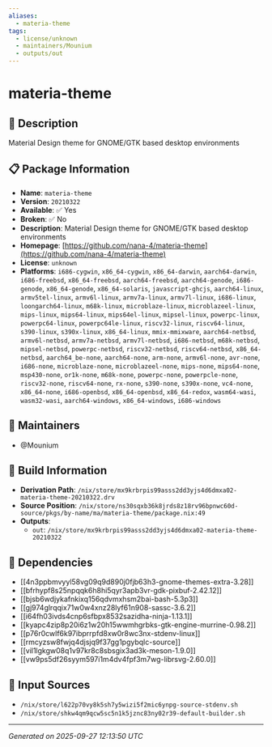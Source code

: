 ```yaml
---
aliases:
  - materia-theme
tags:
  - license/unknown
  - maintainers/Mounium
  - outputs/out
---
```


# materia-theme

## 📝 Description

Material Design theme for GNOME/GTK based desktop environments

## 📋 Package Information

- **Name**: `materia-theme`
- **Version**: `20210322`
- **Available**: ✅ Yes
- **Broken**: ✅ No
- **Description**: Material Design theme for GNOME/GTK based desktop environments
- **Homepage**: [https://github.com/nana-4/materia-theme](https://github.com/nana-4/materia-theme)
- **License**: `unknown`
- **Platforms**: `i686-cygwin`, `x86_64-cygwin`, `x86_64-darwin`, `aarch64-darwin`, `i686-freebsd`, `x86_64-freebsd`, `aarch64-freebsd`, `aarch64-genode`, `i686-genode`, `x86_64-genode`, `x86_64-solaris`, `javascript-ghcjs`, `aarch64-linux`, `armv5tel-linux`, `armv6l-linux`, `armv7a-linux`, `armv7l-linux`, `i686-linux`, `loongarch64-linux`, `m68k-linux`, `microblaze-linux`, `microblazeel-linux`, `mips-linux`, `mips64-linux`, `mips64el-linux`, `mipsel-linux`, `powerpc-linux`, `powerpc64-linux`, `powerpc64le-linux`, `riscv32-linux`, `riscv64-linux`, `s390-linux`, `s390x-linux`, `x86_64-linux`, `mmix-mmixware`, `aarch64-netbsd`, `armv6l-netbsd`, `armv7a-netbsd`, `armv7l-netbsd`, `i686-netbsd`, `m68k-netbsd`, `mipsel-netbsd`, `powerpc-netbsd`, `riscv32-netbsd`, `riscv64-netbsd`, `x86_64-netbsd`, `aarch64_be-none`, `aarch64-none`, `arm-none`, `armv6l-none`, `avr-none`, `i686-none`, `microblaze-none`, `microblazeel-none`, `mips-none`, `mips64-none`, `msp430-none`, `or1k-none`, `m68k-none`, `powerpc-none`, `powerpcle-none`, `riscv32-none`, `riscv64-none`, `rx-none`, `s390-none`, `s390x-none`, `vc4-none`, `x86_64-none`, `i686-openbsd`, `x86_64-openbsd`, `x86_64-redox`, `wasm64-wasi`, `wasm32-wasi`, `aarch64-windows`, `x86_64-windows`, `i686-windows`
## 👥 Maintainers

- @Mounium


## 🔧 Build Information

- **Derivation Path**: `/nix/store/mx9krbrpis99asss2dd3yjs4d6dmxa02-materia-theme-20210322.drv`
- **Source Position**: `/nix/store/ns30sqxb36k8jrds8z18rv96bpnwc60d-source/pkgs/by-name/ma/materia-theme/package.nix:49`
- **Outputs**:
  - `out`:  `/nix/store/mx9krbrpis99asss2dd3yjs4d6dmxa02-materia-theme-20210322`

## 🔗 Dependencies

- [[4n3ppbmvyyl58vg09q9d890j0fjb63h3-gnome-themes-extra-3.28]]
- [[bfrhypf8s25npqqk6h8hi5qyr3apb3vr-gdk-pixbuf-2.42.12]]
- [[bjsb6wdjykafnkixq156qdvmxhsm2bai-bash-5.3p3]]
- [[gj974glrqqix71w0w4xnz28lyf61n908-sassc-3.6.2]]
- [[i64fh03ivds4cnp6sfbpx8532sazidha-ninja-1.13.1]]
- [[kyapc4zip8p20i6z1w20h15wwmhgrbks-gtk-engine-murrine-0.98.2]]
- [[p76r0cwlf6k97ibprrpfd8xw0r8wc3nx-stdenv-linux]]
- [[rmcyzsw8fwjq4djsjq9f37gg1pgybqlc-source]]
- [[vil1lgkgw08q1v97kr8c8sbsgix3ad3k-meson-1.9.0]]
- [[vw9ps5df26syym597i1m4dv4fpf3m7wg-librsvg-2.60.0]]

## 📁 Input Sources

- `/nix/store/l622p70vy8k5sh7y5wizi5f2mic6ynpg-source-stdenv.sh`
- `/nix/store/shkw4qm9qcw5sc5n1k5jznc83ny02r39-default-builder.sh`

---
*Generated on 2025-09-27 12:13:50 UTC*
